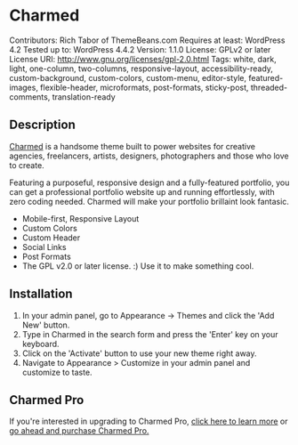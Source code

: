 # Charmed #

Contributors: Rich Tabor of ThemeBeans.com
Requires at least: WordPress 4.2
Tested up to: WordPress 4.4.2
Version: 1.1.0
License: GPLv2 or later
License URI: http://www.gnu.org/licenses/gpl-2.0.html
Tags: white, dark, light, one-column, two-columns, responsive-layout, accessibility-ready, custom-background, custom-colors, custom-menu, editor-style, featured-images, flexible-header, microformats, post-formats, sticky-post, threaded-comments, translation-ready

## Description ##

<a href="http://themebeans.com/themes/charmed">Charmed</a> is a handsome theme built to power websites for creative agencies, freelancers, artists, designers, photographers and those who love to create.

Featuring a purposeful, responsive design and a fully-featured portfolio, you can get a professional portfolio website up and running effortlessly, with  zero coding needed. Charmed will make your portfolio brillaint look fantasic.

* Mobile-first, Responsive Layout
* Custom Colors
* Custom Header
* Social Links
* Post Formats
* The GPL v2.0 or later license. :) Use it to make something cool.

## Installation ##

1. In your admin panel, go to Appearance -> Themes and click the 'Add New' button.
2. Type in Charmed in the search form and press the 'Enter' key on your keyboard.
3. Click on the 'Activate' button to use your new theme right away.
4. Navigate to Appearance > Customize in your admin panel and customize to taste.

## Charmed Pro ##

If you're interested in upgrading to Charmed Pro, <a href="http://themebeans.com/?p=77027">click here to learn more</a> or <a href="http://themebeans.com/checkout?edd_action=add_to_cart&amp;download_id=75780">go ahead and purchase Charmed Pro.</a>